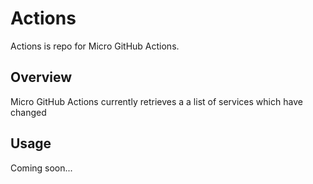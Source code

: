 # Actions

Actions is repo for Micro GitHub Actions.

## Overview

Micro GitHub Actions currently retrieves a a list of services which have changed

## Usage

Coming soon...
